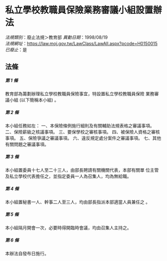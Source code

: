 # 私立學校教職員保險業務審議小組設置辦法

*法規類別*：廢止法規＞教育部
*異動日期*：1998/08/19  
*法規網址*：https://law.moj.gov.tw/LawClass/LawAll.aspx?pcode=H0150015
*已廢止*：是


## 法條
##### 第 1 條
教育部為籌劃辦理私立學校教職員保險事宜，特設置私立學校教職員保險
業務審議小組 (以下簡稱本小組) 。

##### 第 2 條
本小組任務如左：
一、本保險條例施行細則及有關輔助法規表格之審議事項。
二、保險薪級之核議事項。
三、要保學校之審核事項。
四、被保險人資格之審核事項。
五、保險爭議之審議事項。
六、違反規定處分案件之審議事項。
七、其他有關問題之審議事項。


##### 第 3 條
本小組置委員十七人至二十三人，由部長聘請有關機關代表，本部有關單
位主管及私立學校代表擔任之，並指定委員一人為召集人，均為無給職。

##### 第 4 條
本小組置秘書一人、幹事二人至三人，均由部長指派本部適當人員兼任之
。

##### 第 5 條
本小組隔月開會一次，必要時得開臨時會議，均由召集人主持之。

##### 第 6 條
本辦法自發布日施行。


